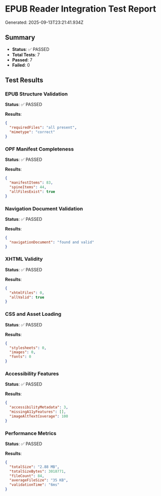 # EPUB Reader Integration Test Report

Generated: 2025-09-13T23:21:41.934Z

## Summary

- **Status**: ✅ PASSED
- **Total Tests**: 7
- **Passed**: 7
- **Failed**: 0

## Test Results

### EPUB Structure Validation

**Status**: ✅ PASSED

**Results**:

```json
{
  "requiredFiles": "all present",
  "mimetype": "correct"
}
```

### OPF Manifest Completeness

**Status**: ✅ PASSED

**Results**:

```json
{
  "manifestItems": 83,
  "spineItems": 44,
  "allFilesExist": true
}
```

### Navigation Document Validation

**Status**: ✅ PASSED

**Results**:

```json
{
  "navigationDocument": "found and valid"
}
```

### XHTML Validity

**Status**: ✅ PASSED

**Results**:

```json
{
  "xhtmlFiles": 0,
  "allValid": true
}
```

### CSS and Asset Loading

**Status**: ✅ PASSED

**Results**:

```json
{
  "stylesheets": 0,
  "images": 0,
  "fonts": 0
}
```

### Accessibility Features

**Status**: ✅ PASSED

**Results**:

```json
{
  "accessibilityMetadata": 3,
  "missingA11yFeatures": [],
  "imageAltTextCoverage": 100
}
```

### Performance Metrics

**Status**: ✅ PASSED

**Results**:

```json
{
  "totalSize": "2.88 MB",
  "totalSizeBytes": 3018771,
  "fileCount": 84,
  "averageFileSize": "35 KB",
  "validationTime": "6ms"
}
```
